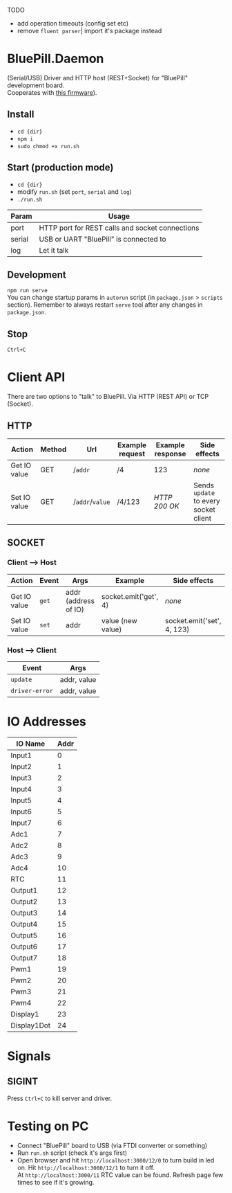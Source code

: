 TODO
- add operation timeouts (config set etc)
- remove `fluent parser`|  import it's package instead 

# BluePill.Daemon

(Serial/USB) Driver and HTTP host (REST+Socket) for "BluePill" development board.  
Cooperates with [this firmware](https://github.com/tBlabs/BluePill.Firmware)).

## Install 

- `cd {dir}`
- `npm i`
- `sudo chmod +x run.sh`

## Start (production mode)

- `cd {dir}`
- modify `run.sh` (set `port`, `serial` and `log`)
- `./run.sh`

| Param     | Usage                                           |
| --------- | ----------------------------------------------- |
| port      | HTTP port for REST calls and socket connections |
| serial    | USB or UART "BluePill" is connected to          |
| log       | Let it talk                                     |

## Development

`npm run serve`  
You can change startup params in `autorun` script (in `package.json` > `scripts` section). Remember to always restart `serve` tool after any changes in `package.json`.

## Stop

`Ctrl+C`

# Client API

There are two options to "talk" to BluePill. Via HTTP (REST API) or TCP (Socket).

## HTTP

| Action       | Method  | Url             | Example request | Example response | Side effects                          |
| ------------ | ------- | --------------- | --------------- | ---------------- | ------------------------------------- |
| Get IO value | GET     | /`addr`         | /4              | 123              | *none*                                |
| Set IO value | GET     | /`addr`/`value` | /4/123          | *HTTP 200 OK*    | Sends `update` to every socket client |

## SOCKET

### Client --> Host

| Action       | Event  | Args                    | Example                      | Side effects               |
| ------------ | ------ | ----------------------- | ---------------------------- | -------------------------- |
| Get IO value | `get`  | addr (address of IO)    | socket.emit('get',  4)       | *none*                     |
| Set IO value | `set`  | addr|  value (new value) | socket.emit('set', 4, 123)  | `update` to every client   |

### Host --> Client

| Event           | Args          |
| --------------- | ------------- |
| `update`        |  addr, value  |
| `driver-error`  |  addr, value  |

# IO Addresses

| IO Name     | Addr |
| ----------- | ---- |
| Input1      | 0    | 
| Input2      | 1    | 
| Input3      | 2    | 
| Input4      | 3    | 
| Input5      | 4    | 
| Input6      | 5    | 
| Input7      | 6    | 
| Adc1        | 7    | 
| Adc2        | 8    | 
| Adc3        | 9    | 
| Adc4        | 10   | 
| RTC         | 11   | 
| Output1     | 12   | 
| Output2     | 13   | 
| Output3     | 14   | 
| Output4     | 15   | 
| Output5     | 16   | 
| Output6     | 17   | 
| Output7     | 18   | 
| Pwm1        | 19   | 
| Pwm2        | 20   | 
| Pwm3        | 21   | 
| Pwm4        | 22   | 
| Display1    | 23   | 
| Display1Dot | 24   |
  
# Signals  
  
## SIGINT  
  
Press `Ctrl+C` to kill server and driver.

# Testing on PC

- Connect "BluePill" board to USB (via FTDI converter or something)
- Run `run.sh` script (check it's args first)
- Open browser and hit `http://localhost:3000/12/0` to turn build in led on. Hit `http://localhost:3000/12/1` to turn it off.  
At `http://localhost:3000/11` RTC value can be found. Refresh page few times to see if it's growing.